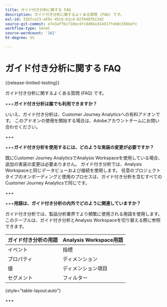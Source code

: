 ```yaml
---
title: ガイド付き分析に関する FAQ
description: ガイド付き分析に関するよくある質問 (FAQ) です。
exl-id: 32bfce23-a59c-45cb-b1cd-82f048fb13d2
source-git-commit: e7e3affbc710ec4fc8d6b1d14d17feb8c556befc
workflow-type: tm+mt
source-wordcount: '162'
ht-degree: 5%

---
```


# ガイド付き分析に関する FAQ

{{release-limited-testing}}

ガイド付き分析に関するよくある質問 (FAQ) です。

+++**ガイド付き分析は誰でも利用できますか？**

いいえ、ガイド付き分析は、Customer Journey Analyticsへの有料アドオンです。 このアドオンの使用を開始する場合は、Adobeアカウントチームにお問い合わせください。

+++

+++**ガイド付き分析を使用するには、どのような実装の変更が必要ですか？**

既にCustomer Journey AnalyticsでAnalysis Workspaceを使用している場合、追加の実装の変更は必要ありません。 ガイド付き分析では、Analysis Workspaceと同じデータビューおよび接続を使用します。 任意のプロジェクトタイプのオンボーディングと使用のプロセスは、ガイド付き分析を含むすべてのCustomer Journey Analyticsで同じです。

+++

+++**用語は、ガイド付き分析の内外でどのように関連していますか？**

ガイド付き分析では、製品分析業界でより頻繁に使用される用語を使用します。 このテーブルは、ガイド付き分析とAnalysis Workspaceを切り替える際に参照できます。

| ガイド付き分析の用語 | Analysis Workspace用語 |
| --- | --- |
| イベント | 指標 |
| プロパティ | ディメンション |
| 値 | ディメンション項目 |
| セグメント | フィルター |

{style="table-layout:auto"}

+++
